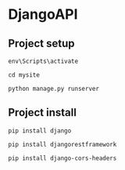 # DjangoAPI

## Project setup
```
env\Scripts\activate
```
```
cd mysite
```
```
python manage.py runserver
```

## Project install
```
pip install django
```
```
pip install djangorestframework
```
```
pip install django-cors-headers
```
